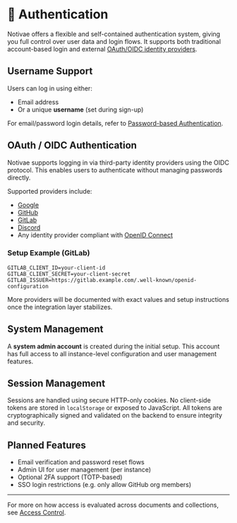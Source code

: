 # 🔐 Authentication

Notivae offers a flexible and self-contained authentication system, giving you full control over user data and login flows. It supports both traditional account-based login and external [OAuth/OIDC identity providers](#oauth--oidc-authentication).

## Username Support

Users can log in using either:

* Email address
* Or a unique **username** (set during sign-up)

For email/password login details, refer to [Password-based Authentication](./password.md).

## OAuth / OIDC Authentication

Notivae supports logging in via third-party identity providers using the OIDC protocol. This enables users to authenticate without managing passwords directly.

Supported providers include:

- [Google](./google.md)
- [GitHub](./github.md)
- [GitLab](./gitlab.md)
- [Discord](./discord.md)
- Any identity provider compliant with [OpenID Connect](./oidc.md)

### Setup Example (GitLab)

```dotenv
GITLAB_CLIENT_ID=your-client-id
GITLAB_CLIENT_SECRET=your-client-secret
GITLAB_ISSUER=https://gitlab.example.com/.well-known/openid-configuration
```

More providers will be documented with exact values and setup instructions once the integration layer stabilizes.

## System Management

A **system admin account** is created during the initial setup. This account has full access to all instance-level configuration and user management features.

## Session Management

Sessions are handled using secure HTTP-only cookies. No client-side tokens are stored in `localStorage` or exposed to JavaScript. All tokens are cryptographically signed and validated on the backend to ensure integrity and security.

## Planned Features

* Email verification and password reset flows
* Admin UI for user management (per instance)
* Optional 2FA support (TOTP-based)
* SSO login restrictions (e.g. only allow GitHub org members)

---

For more on how access is evaluated across documents and collections, see [Access Control](../../core-concepts/access-control.md).
